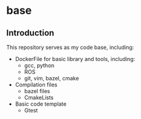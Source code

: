 # base

## Introduction
  This repository serves as my code base, including:
  - DockerFile for basic library and tools, including:
    - gcc, python
    - ROS
    - git, vim, bazel, cmake
  - Compilation files
    - bazel files
    - CmakeLists
  - Basic code template
    - Gtest
  
